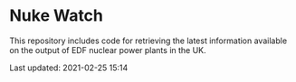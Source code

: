 # Nuke Watch

This repository includes code for retrieving the latest information available on the output of EDF nuclear power plants in the UK.

Last updated: 2021-02-25 15:14